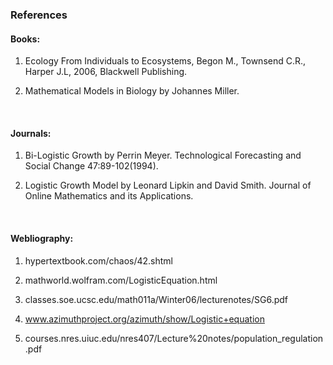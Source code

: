 ### References

#### Books:

1. Ecology From Individuals to Ecosystems, Begon M., Townsend C.R., Harper J.L, 2006, Blackwell Publishing.

2. Mathematical Models in Biology by Johannes Miller.

 &nbsp;

#### Journals:

1. Bi-Logistic Growth by Perrin Meyer. Technological Forecasting and Social Change 47:89-102(1994).

2. Logistic Growth Model by Leonard Lipkin and David Smith. Journal of Online Mathematics and its Applications.

&nbsp;
 
#### Webliography:

1. hypertextbook.com/chaos/42.shtml

2. mathworld.wolfram.com/LogisticEquation.html

3. classes.soe.ucsc.edu/math011a/Winter06/lecturenotes/SG6.pdf

4. www.azimuthproject.org/azimuth/show/Logistic+equation

5. courses.nres.uiuc.edu/nres407/Lecture%20notes/population_regulation.pdf